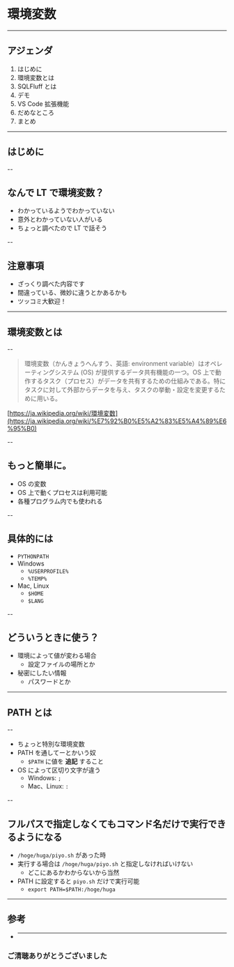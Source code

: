 <style type="text/css">
  .reveal h1,
  .reveal h2,
  .reveal h3,
  .reveal h4,
  .reveal h5,
  .reveal h6 {
    text-transform: none;
  }
</style>

# 環境変数

---

## アジェンダ

1. はじめに
2. 環境変数とは
3. SQLFluff とは
4. デモ
5. VS Code 拡張機能
6. だめなところ
7. まとめ

---

## はじめに

--

## なんで LT で環境変数？

- わかっているようでわかっていない
- 意外とわかっていない人がいる
- ちょっと調べたので LT で話そう

--

## 注意事項

- ざっくり調べた内容です
- 間違っている、微妙に違うとかあるかも
- ツッコミ大歓迎！

---

## 環境変数とは

--

> 環境変数（かんきょうへんすう、英語: environment variable）はオペレーティングシステム (OS) が提供するデータ共有機能の一つ。OS 上で動作するタスク（プロセス）がデータを共有するための仕組みである。特にタスクに対して外部からデータを与え、タスクの挙動・設定を変更するために用いる。

[https://ja.wikipedia.org/wiki/環境変数](https://ja.wikipedia.org/wiki/%E7%92%B0%E5%A2%83%E5%A4%89%E6%95%B0)

--

## もっと簡単に。

- OS の変数
- OS 上で動くプロセスは利用可能
- 各種プログラム内でも使われる

--

## 具体的には

- `PYTHONPATH`
- Windows
  - `%USERPROFILE%`
  - `%TEMP%`
- Mac, Linux
  - `$HOME`
  - `$LANG`

--

## どういうときに使う？

- 環境によって値が変わる場合
  - 設定ファイルの場所とか
- 秘密にしたい情報
  - パスワードとか

---

## PATH とは

--

- ちょっと特別な環境変数
- PATH を通してーとかいう奴
  - `$PATH` に値を **追記** すること
- OS によって区切り文字が違う
  - Windows: `;`
  - Mac、Linux: `:`

--

## フルパスで指定しなくてもコマンド名だけで実行できるようになる

- `/hoge/huga/piyo.sh` があった時
- 実行する場合は `/hoge/huga/piyo.sh` と指定しなければいけない
  - どこにあるかわからないから当然
- PATH に設定すると `piyo.sh` だけで実行可能
  - `export PATH=$PATH:/hoge/huga`

---

## 参考

- ***

### ご清聴ありがとうございました
